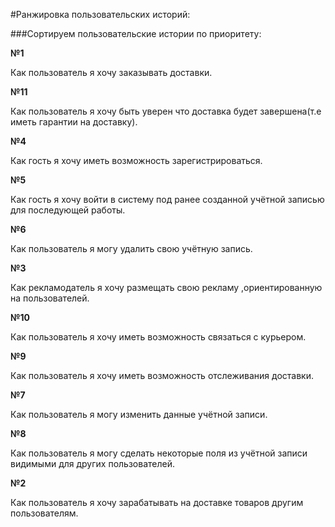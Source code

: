 #Ранжировка пользовательских историй:

###Сортируем пользовательские истории по приоритету:

**№1**

Как пользователь я хочу заказывать доставки.	

**№11**

Как пользователь я хочу быть уверен что доставка будет завершена(т.е иметь гарантии на доставку).

**№4**

Как гость я хочу иметь возможность зарегистрироваться.

**№5**

Как гость я хочу войти в систему под ранее созданной учётной записью для последующей работы.

**№6**

Как пользователь я могу удалить свою учётную запись.

**№3**

Как рекламодатель я хочу размещать свою рекламу ,ориентированную на пользователей.

**№10**

Как пользователь я хочу иметь возможность связаться с курьером.

**№9**

Как пользователь я хочу иметь возможность отслеживания доставки.

**№7**

Как пользователь я могу изменить данные учётной записи.

**№8**

Как пользователь я могу сделать некоторые поля из учётной записи видимыми для других пользователей.

**№2**

Как пользователь я хочу зарабатывать на доставке товаров другим пользователям.
